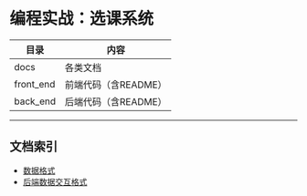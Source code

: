 # 编程实战：选课系统

| 目录      | 内容                 |
| --------- | -------------------- |
| docs      | 各类文档             |
| front_end | 前端代码（含README） |
| back_end  | 后端代码（含README） |



---

## 文档索引

- [数据格式](docs/数据格式.md)
- [后端数据交互格式](docs/后端数据交互格式.md)